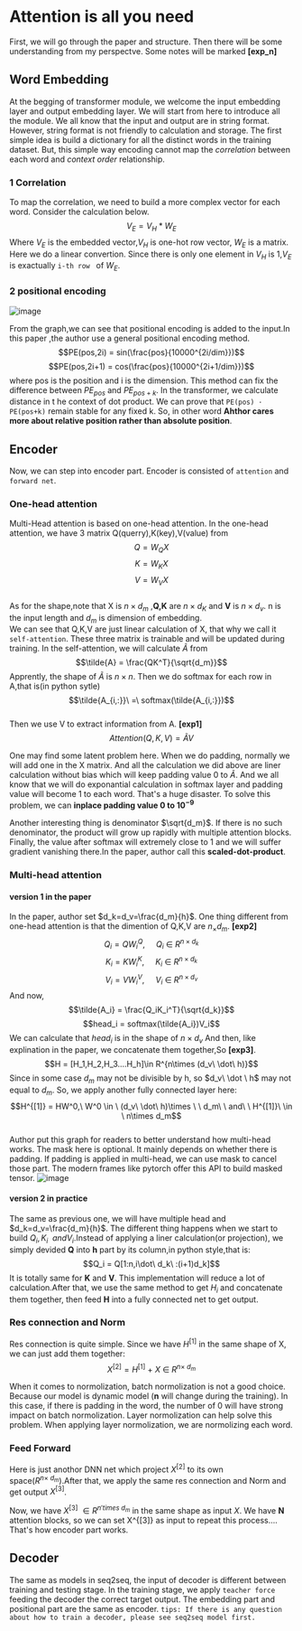 # Attention is all you need
First, we will go through the paper and structure. Then there will be some understanding from my perspectve. Some notes will be marked **[exp_n]** 
## Word Embedding
At the begging of transformer module, we welcome the input embedding layer and output embedding layer. We will start from here to introduce all the module. We all know that
the input and output are in string format. However, string format is not friendly to calculation and storage. The first simple idea is build a dictionary for all the distinct
words in the training dataset. But, this simple way encoding cannot map the *correlation* between each word and *context order* relationship.  

### 1 Correlation
To map the correlation, we need to build a more complex vector for each word. Consider the calculation below.
$$V_E = V_H*W_E$$
Where $V_E$ is the embedded vector,$V_H$ is one-hot row vector, $W_E$ is a matrix. Here we do a linear convertion. Since there is only one element in $V_H$ is 1,$V_E$ is
exactually `i-th row ` of $W_E$.



### 2 positional encoding
![image](https://user-images.githubusercontent.com/89610539/178946797-b285cbfb-a085-4533-973d-5c3b7e7f74a9.png)

From the graph,we can see that positional encoding is added to the input.In this paper ,the author use a general positional encoding method.
$$PE(pos,2i) = sin(\frac{pos}{10000^{2i/dim}})$$
$$PE(pos,2i+1) = cos(\frac{pos}{10000^{2i+1/dim}})$$ 
where pos is the position and i is the dimension. This method can fix the difference between $PE_{pos}$ and $PE_{pos+k}$. In the transformer, we calculate distance in t he context of dot product. We can prove that `PE(pos) · PE(pos+k)` remain stable for any fixed k. So, in other word **Ahthor cares more about relative position rather than absolute position**.

## Encoder

Now, we can step into encoder part. Encoder is consisted of `attention` and `forward net`.

### One-head attention

Multi-Head attention is based on one-head attention. In the one-head attention, we have 3 matrix Q(querry),K(key),V(value) from  
$$Q = W_QX $$
$$K = W_KX $$ 
$$V = W_VX $$  
As for the shape,note that X is $n\times d_m$ ,**Q,K** are $n\times d_K$ and **V** is $n\times d_v$. n is the input length and $d_m$ is dimension of embedding.  
We can see that Q,K,V are just linear calculation of X, that why we call it `self-attention`. These three matrix is trainable and will be updated during training. In the self-attention, we will calculate $\tilde{A}$ from  
$$\tilde{A} = \frac{QK^T}{\sqrt{d_m}}$$
Apprently, the shape of $\tilde{A}$ is $n\times n$. Then we do softmax for each row in A,that is(in python sytle)  
$$\tilde{A_{i,:}}\  =\ softmax(\tilde{A_{i,:}})$$  
Then we use V to extract information from A. **[exp1]**
$$Attention(Q,K,V) = \tilde{A}V$$

One may find some latent problem here. When we do padding, normally we will add one in the X matrix. And all the calculation we did above are liner calculation without bias which will keep padding value 0 to $\tilde{A}$. And we all know that we will do exponantial calculation in softmax layer and padding value will become 1 to each word.
That's a huge disaster. To solve this problem, we can **inplace padding value 0  to $10^{-9}$**

Another interesting thing is denominator $\sqrt{d_m}$. If there is no such denominator, the product will grow up rapidly with multiple attention blocks. Finally, the value after softmax will extremely close to 1 and we will suffer gradient vanishing there.In the paper, author call this **scaled-dot-product**.

### Multi-head attention
#### version 1 in the paper
In the paper, author set $d_k=d_v=\frac{d_m}{h}$. One thing different from one-head attention is that the dimention of Q,K,V are $n_\times d_m$.  **[exp2]**
$$Q_i = QW_i^Q,\ \ \ \ \ Q_i\ \in \ R^{n\times d_k}$$
$$K_i = KW_i^K,\ \ \ \ \ K_i\ \in \ R^{n\times d_k}$$
$$V_i = VW_i^V,\ \ \ \ \ V_i\ \in \ R^{n\times d_v}$$
And now,   
$$\tilde{A_i} = \frac{Q_iK_i^T}{\sqrt{d_k}}$$
$$head_i = softmax(\tilde{A_i})V_i$$
We can calculate that $head_i$ is in the shape of $n\times d_v$
And then, like explination in the paper, we concatenate them together,So **[exp3]**.
$$H = [H_1,H_2,H_3....H_h]\in R^{n\times (d_v\  \dot\  h)}$$
Since in some case $d_m$ may not be divisible by h, so $d_v\  \dot \ h$ may not equal to $d_m$. So, we apply another fully connected layer here:
$$H^{[1]} = HW^0,\ W^0 \in \ (d_v\ \dot\ h)\times \ \ d_m\ \ and\ \ H^{[1]}\ \in \ n\times d_m$$  
Author put this graph for readers to better understand how multi-head works. The mask here is optional. It mainly depends on whether there is padding. If padding is applied in multi-head, we can use mask to cancel those part. The modern frames like pytorch offer this API to build masked tensor.
![image](https://user-images.githubusercontent.com/89610539/179035794-daad1cfc-639d-49c4-809d-f11aa4fc5346.png)

#### version 2 in practice

The same as previous one, we will have multiple head and $d_k=d_v=\frac{d_m}{h}$. The different thing happens when we start to build $Q_i,K_i\ \ and V_i$.Instead of applying a liner calculation(or projection), we simply devided **Q** into **h** part by its column,in python style,that is:
$$Q_i = Q[1:n,i\dot\ d_k\ :(i+1)d_k]$$
It is totally same for **K** and **V**. This implementation will reduce a lot of calculation.After that, we use the same method to get $H_i$ and concatenate them together, then feed **H** into a fully connected net to get output.

### Res connection and Norm
Res connection is quite simple. Since we have $H^{[1]}$ in the same shape of X, we can just add them together:
$$X^{[2]} =H^{[1]}\ +\  X \ \in \ R^{n\times\ d_m}$$ 

When it comes to normolization, batch normolization is not a good choice. Because our model is dynamic model (**n** will change during the training). In this case, if there is padding in the word, the number of 0 will have strong impact on batch normolization. Layer normolization can help solve this problem. When applying layer normolization, we are normolizing each word.

### Feed Forward
Here is just anothor DNN net which project $X^{[2]}$ to its own space($R^{n\times \ d_m}$).After that, we apply the same res connection and Norm and get output $X^{[3]}$.

Now, we have $X^{[3]}\ \in R^{n'times \ d_m}$ in the same shape as input $X$. We have **N** attention blocks, so we can set X^{[3]} as input to repeat this process....  
That's how encoder part works.  

## Decoder
The same as models in seq2seq, the input of decoder is different between training and testing stage. In the training stage, we apply `teacher force` feeding the decoder the correct target output. The embedding part and positional part are the same as encoder.
`tips: If there is any question about how to train a decoder, please see seq2seq model first.`

